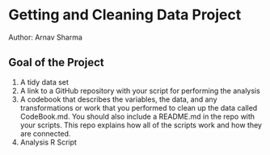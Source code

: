 # Getting and Cleaning Data Project
Author: Arnav Sharma <br />

## Goal of the Project
1. A tidy data set 
2. A link to a GitHub repository with your script for performing the analysis 
3. A codebook that describes the variables, the data, and any transformations or work that you performed to clean up the data called CodeBook.md. You should also include a README.md in the repo with your scripts. This repo explains how all of the scripts work and how they are connected.
4. Analysis R Script

